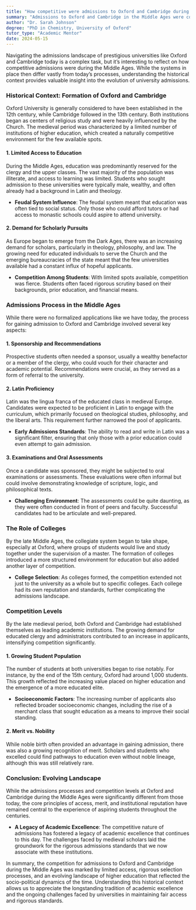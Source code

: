 ```yaml
---
title: "How competitive were admissions to Oxford and Cambridge during the Middle Ages?"
summary: "Admissions to Oxford and Cambridge in the Middle Ages were competitive, evolving from religious study centers established in the 12th and 13th centuries."
author: "Dr. Sarah Johnson"
degree: "PhD in Chemistry, University of Oxford"
tutor_type: "Academic Mentor"
date: 2024-05-15
---
```


Navigating the admissions landscape of prestigious universities like Oxford and Cambridge today is a complex task, but it’s interesting to reflect on how competitive admissions were during the Middle Ages. While the systems in place then differ vastly from today’s processes, understanding the historical context provides valuable insight into the evolution of university admissions.

### Historical Context: Formation of Oxford and Cambridge

Oxford University is generally considered to have been established in the 12th century, while Cambridge followed in the 13th century. Both institutions began as centers of religious study and were heavily influenced by the Church. The medieval period was characterized by a limited number of institutions of higher education, which created a naturally competitive environment for the few available spots.

#### 1. **Limited Access to Education**

During the Middle Ages, education was predominantly reserved for the clergy and the upper classes. The vast majority of the population was illiterate, and access to learning was limited. Students who sought admission to these universities were typically male, wealthy, and often already had a background in Latin and theology. 

- **Feudal System Influence**: The feudal system meant that education was often tied to social status. Only those who could afford tutors or had access to monastic schools could aspire to attend university.

#### 2. **Demand for Scholarly Pursuits**

As Europe began to emerge from the Dark Ages, there was an increasing demand for scholars, particularly in theology, philosophy, and law. The growing need for educated individuals to serve the Church and the emerging bureaucracies of the state meant that the few universities available had a constant influx of hopeful applicants.

- **Competition Among Students**: With limited spots available, competition was fierce. Students often faced rigorous scrutiny based on their backgrounds, prior education, and financial means.

### Admissions Process in the Middle Ages

While there were no formalized applications like we have today, the process for gaining admission to Oxford and Cambridge involved several key aspects:

#### 1. **Sponsorship and Recommendations**

Prospective students often needed a sponsor, usually a wealthy benefactor or a member of the clergy, who could vouch for their character and academic potential. Recommendations were crucial, as they served as a form of referral to the university.

#### 2. **Latin Proficiency**

Latin was the lingua franca of the educated class in medieval Europe. Candidates were expected to be proficient in Latin to engage with the curriculum, which primarily focused on theological studies, philosophy, and the liberal arts. This requirement further narrowed the pool of applicants.

- **Early Admissions Standards**: The ability to read and write in Latin was a significant filter, ensuring that only those with a prior education could even attempt to gain admission.

#### 3. **Examinations and Oral Assessments**

Once a candidate was sponsored, they might be subjected to oral examinations or assessments. These evaluations were often informal but could involve demonstrating knowledge of scripture, logic, and philosophical texts.

- **Challenging Environment**: The assessments could be quite daunting, as they were often conducted in front of peers and faculty. Successful candidates had to be articulate and well-prepared.

### The Role of Colleges

By the late Middle Ages, the collegiate system began to take shape, especially at Oxford, where groups of students would live and study together under the supervision of a master. The formation of colleges introduced a more structured environment for education but also added another layer of competition.

- **College Selection**: As colleges formed, the competition extended not just to the university as a whole but to specific colleges. Each college had its own reputation and standards, further complicating the admissions landscape.

### Competition Levels

By the late medieval period, both Oxford and Cambridge had established themselves as leading academic institutions. The growing demand for educated clergy and administrators contributed to an increase in applicants, intensifying competition significantly.

#### 1. **Growing Student Population**

The number of students at both universities began to rise notably. For instance, by the end of the 15th century, Oxford had around 1,000 students. This growth reflected the increasing value placed on higher education and the emergence of a more educated elite.

- **Socioeconomic Factors**: The increasing number of applicants also reflected broader socioeconomic changes, including the rise of a merchant class that sought education as a means to improve their social standing.

#### 2. **Merit vs. Nobility**

While noble birth often provided an advantage in gaining admission, there was also a growing recognition of merit. Scholars and students who excelled could find pathways to education even without noble lineage, although this was still relatively rare.

### Conclusion: Evolving Landscape

While the admissions processes and competition levels at Oxford and Cambridge during the Middle Ages were significantly different from those today, the core principles of access, merit, and institutional reputation have remained central to the experience of aspiring students throughout the centuries.

- **A Legacy of Academic Excellence**: The competitive nature of admissions has fostered a legacy of academic excellence that continues to this day. The challenges faced by medieval scholars laid the groundwork for the rigorous admissions standards that we now associate with these institutions.

In summary, the competition for admissions to Oxford and Cambridge during the Middle Ages was marked by limited access, rigorous selection processes, and an evolving landscape of higher education that reflected the socio-political dynamics of the time. Understanding this historical context allows us to appreciate the longstanding tradition of academic excellence and the ongoing challenges faced by universities in maintaining fair access and rigorous standards.
    